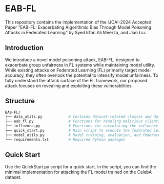 # EAB-FL
This repository contains the implementation of the IJCAI-2024 Accepted Paper "EAB-FL: Exacerbating Algorithmic Bias Through Model Poisoning Attacks in Federated Learning" by Syed Irfan Ali Meerza, and Jian Liu. 

## Introduction

We introduce a novel model poisoning attack, EAB-FL, designed to exacerbate group unfairness in FL systems while maintaining model utility. While existing attacks on Federated Learning (FL) primarily target model accuracy, they often overlook the potential to intensify model unfairness. To fully understand the attack surface of the FL framework, our proposed attack focuses on revealing and exploiting these vulnerabilities.

## Structure

```bash
EAB-FL/
├── data_utils.py            # Contains dataset-related classes and data transformation functions
├── eab_fl.py                # Functions for handling malicious clients and inducing model poisoning
├── influence.py             # Functions for calculating the influence score of data samples
├── quick_start.py           # Main script to execute the federated learning process
├── model_utils.py           # Model training, evaluation, and federated averaging functions
└── requirements.txt         # Required Python packages
```

## Quick Start

Use the QuickStart.py script for a quick start.
In the script, you can find the minimal implementation for attacking the FL model trained on the CelebA dataset.
